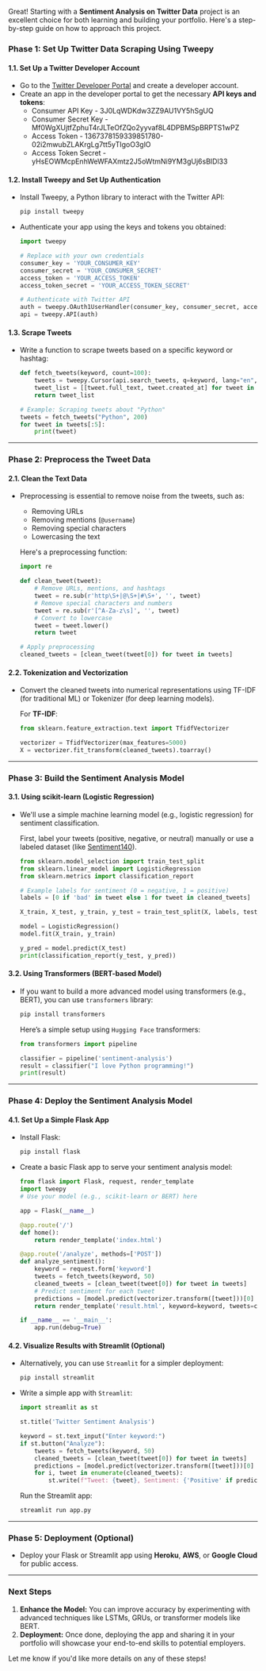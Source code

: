 Great! Starting with a **Sentiment Analysis on Twitter Data** project is an excellent choice for both learning and building your portfolio. Here's a step-by-step guide on how to approach this project.

### **Phase 1: Set Up Twitter Data Scraping Using Tweepy**

#### **1.1. Set Up a Twitter Developer Account**
- Go to the [Twitter Developer Portal](https://developer.twitter.com/en/apps) and create a developer account.
- Create an app in the developer portal to get the necessary **API keys and tokens**:
  - Consumer API Key - 3J0LqWDKdw3ZZ9AU1VY5hSgUQ
  - Consumer Secret Key - Mf0WgXUjtfZphuT4rJLTeOfZQo2yyvaf8L4DPBMSpBRPTS1wPZ
  - Access Token - 1367378159339851780-02i2mwubZLAKrgLg7tt5yTIgoO3glO
  - Access Token Secret - yHsEOWMcpEnhWeWFAXmtz2J5oWtmNi9YM3gUj6sBIDl33

#### **1.2. Install Tweepy and Set Up Authentication**
- Install Tweepy, a Python library to interact with the Twitter API:
  ```bash
  pip install tweepy
  ```

- Authenticate your app using the keys and tokens you obtained:
  ```python
  import tweepy

  # Replace with your own credentials
  consumer_key = 'YOUR_CONSUMER_KEY'
  consumer_secret = 'YOUR_CONSUMER_SECRET'
  access_token = 'YOUR_ACCESS_TOKEN'
  access_token_secret = 'YOUR_ACCESS_TOKEN_SECRET'

  # Authenticate with Twitter API
  auth = tweepy.OAuth1UserHandler(consumer_key, consumer_secret, access_token, access_token_secret)
  api = tweepy.API(auth)
  ```

#### **1.3. Scrape Tweets**
- Write a function to scrape tweets based on a specific keyword or hashtag:
  ```python
  def fetch_tweets(keyword, count=100):
      tweets = tweepy.Cursor(api.search_tweets, q=keyword, lang="en", tweet_mode='extended').items(count)
      tweet_list = [[tweet.full_text, tweet.created_at] for tweet in tweets]
      return tweet_list

  # Example: Scraping tweets about "Python"
  tweets = fetch_tweets("Python", 200)
  for tweet in tweets[:5]:
      print(tweet)
  ```

---

### **Phase 2: Preprocess the Tweet Data**

#### **2.1. Clean the Text Data**
- Preprocessing is essential to remove noise from the tweets, such as:
  - Removing URLs
  - Removing mentions (`@username`)
  - Removing special characters
  - Lowercasing the text

  Here's a preprocessing function:
  ```python
  import re

  def clean_tweet(tweet):
      # Remove URLs, mentions, and hashtags
      tweet = re.sub(r'http\S+|@\S+|#\S+', '', tweet)
      # Remove special characters and numbers
      tweet = re.sub(r'[^A-Za-z\s]', '', tweet)
      # Convert to lowercase
      tweet = tweet.lower()
      return tweet

  # Apply preprocessing
  cleaned_tweets = [clean_tweet(tweet[0]) for tweet in tweets]
  ```

#### **2.2. Tokenization and Vectorization**
- Convert the cleaned tweets into numerical representations using TF-IDF (for traditional ML) or Tokenizer (for deep learning models).
  
  For **TF-IDF**:
  ```python
  from sklearn.feature_extraction.text import TfidfVectorizer

  vectorizer = TfidfVectorizer(max_features=5000)
  X = vectorizer.fit_transform(cleaned_tweets).toarray()
  ```

---

### **Phase 3: Build the Sentiment Analysis Model**

#### **3.1. Using scikit-learn (Logistic Regression)**
- We'll use a simple machine learning model (e.g., logistic regression) for sentiment classification.

  First, label your tweets (positive, negative, or neutral) manually or use a labeled dataset (like [Sentiment140](http://help.sentiment140.com/for-students)).
  ```python
  from sklearn.model_selection import train_test_split
  from sklearn.linear_model import LogisticRegression
  from sklearn.metrics import classification_report

  # Example labels for sentiment (0 = negative, 1 = positive)
  labels = [0 if 'bad' in tweet else 1 for tweet in cleaned_tweets]

  X_train, X_test, y_train, y_test = train_test_split(X, labels, test_size=0.2, random_state=42)

  model = LogisticRegression()
  model.fit(X_train, y_train)

  y_pred = model.predict(X_test)
  print(classification_report(y_test, y_pred))
  ```

#### **3.2. Using Transformers (BERT-based Model)**
- If you want to build a more advanced model using transformers (e.g., BERT), you can use `transformers` library:
  ```bash
  pip install transformers
  ```

  Here’s a simple setup using `Hugging Face` transformers:
  ```python
  from transformers import pipeline

  classifier = pipeline('sentiment-analysis')
  result = classifier("I love Python programming!")
  print(result)
  ```

---

### **Phase 4: Deploy the Sentiment Analysis Model**

#### **4.1. Set Up a Simple Flask App**
- Install Flask:
  ```bash
  pip install flask
  ```

- Create a basic Flask app to serve your sentiment analysis model:
  ```python
  from flask import Flask, request, render_template
  import tweepy
  # Use your model (e.g., scikit-learn or BERT) here

  app = Flask(__name__)

  @app.route('/')
  def home():
      return render_template('index.html')

  @app.route('/analyze', methods=['POST'])
  def analyze_sentiment():
      keyword = request.form['keyword']
      tweets = fetch_tweets(keyword, 50)
      cleaned_tweets = [clean_tweet(tweet[0]) for tweet in tweets]
      # Predict sentiment for each tweet
      predictions = [model.predict(vectorizer.transform([tweet]))[0] for tweet in cleaned_tweets]
      return render_template('result.html', keyword=keyword, tweets=cleaned_tweets, predictions=predictions)

  if __name__ == '__main__':
      app.run(debug=True)
  ```

#### **4.2. Visualize Results with Streamlit (Optional)**
- Alternatively, you can use `Streamlit` for a simpler deployment:
  ```bash
  pip install streamlit
  ```

- Write a simple app with `Streamlit`:
  ```python
  import streamlit as st

  st.title('Twitter Sentiment Analysis')

  keyword = st.text_input("Enter keyword:")
  if st.button("Analyze"):
      tweets = fetch_tweets(keyword, 50)
      cleaned_tweets = [clean_tweet(tweet[0]) for tweet in tweets]
      predictions = [model.predict(vectorizer.transform([tweet]))[0] for tweet in cleaned_tweets]
      for i, tweet in enumerate(cleaned_tweets):
          st.write(f"Tweet: {tweet}, Sentiment: {'Positive' if predictions[i] == 1 else 'Negative'}")
  ```

  Run the Streamlit app:
  ```bash
  streamlit run app.py
  ```

---

### **Phase 5: Deployment (Optional)**
- Deploy your Flask or Streamlit app using **Heroku**, **AWS**, or **Google Cloud** for public access.

---

### **Next Steps**
1. **Enhance the Model:** You can improve accuracy by experimenting with advanced techniques like LSTMs, GRUs, or transformer models like BERT.
2. **Deployment:** Once done, deploying the app and sharing it in your portfolio will showcase your end-to-end skills to potential employers.

Let me know if you'd like more details on any of these steps!
